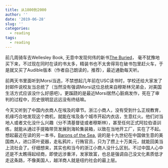 ```yaml
---
title: 从1800到2000
author: ''
date: '2019-06-28'
slug: ''
categories:
  - reading
tags:
  - reading
---
```


前几周骑车去Wellesley Book, 无意中发现何伟的新书[The Buried](https://book.douban.com/subject/30347299/)， 毫不犹豫地买下来，不过现在同时在读的书太多，精装书也不太舍得背在破书包里赶火车，于是就又买了Audible版本（作者自己朗读的，推荐），最近通勤每天听。

前两天书里面听到Morsi当选，不禁想起几年前在USC读书时，学校还给大家发了封邮件说校友当总统了（当然没有强调Morsi这位总统来自穆斯林兄弟会，对美国生活方式应该没什么好感吧）。更蹊跷的是最近Morsi居然心脏病发作，死在了审判的过程中，历史很明显远远没有终结嘛。

今天又听到了中国内衣商人在埃及的章节。浙江小商人，没有受到什么正规教育，机缘巧合地发现这个商机，就能在埃及各个城市开起内衣店，生意红火。他们对当地人或者文化没什么兴趣（分不清基督徒或者穆斯林），甚至任何正式阿拉伯语训练，就能从通过手提箱带货发展到海轮集装箱，以致在当地开工厂，实在了不起。想起最近在读的另一本书，[Barons of the Sea](https://book.douban.com/subject/27196558/), 说的是十九世纪在中国做生意的美国商人，进口茶叶瓷器，走私鸦片，行贿官员，只为了攒上十万美元，就能回美当上流社会了。仔细想来，其实也和当今的浙江小商人没什么区别。不过中国人心中还是不太瞧得起经商，即使远涉重洋，发家致富，也总是强调自己没文化素质低才走这条路，不像美国人，越洋商人就是纽约社会的最上层。


